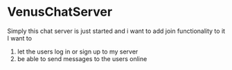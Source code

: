 # VenusChatServer
Simply this chat server is just started and i want to add join functionality to it
I want to 
1) let the users log in or sign up to my server
2) be able to send messages to the users online
